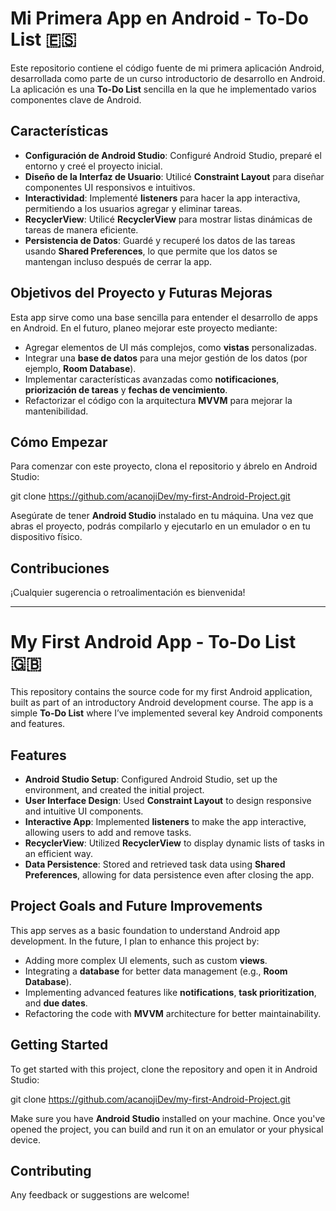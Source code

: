 # Mi Primera App en Android - To-Do List 🇪🇸

Este repositorio contiene el código fuente de mi primera aplicación Android, desarrollada como parte de un curso introductorio de desarrollo en Android. La aplicación es una **To-Do List** sencilla en la que he implementado varios componentes clave de Android.

## Características

- **Configuración de Android Studio**: Configuré Android Studio, preparé el entorno y creé el proyecto inicial.
- **Diseño de la Interfaz de Usuario**: Utilicé **Constraint Layout** para diseñar componentes UI responsivos e intuitivos.
- **Interactividad**: Implementé **listeners** para hacer la app interactiva, permitiendo a los usuarios agregar y eliminar tareas.
- **RecyclerView**: Utilicé **RecyclerView** para mostrar listas dinámicas de tareas de manera eficiente.
- **Persistencia de Datos**: Guardé y recuperé los datos de las tareas usando **Shared Preferences**, lo que permite que los datos se mantengan incluso después de cerrar la app.

## Objetivos del Proyecto y Futuras Mejoras

Esta app sirve como una base sencilla para entender el desarrollo de apps en Android. En el futuro, planeo mejorar este proyecto mediante:

- Agregar elementos de UI más complejos, como **vistas** personalizadas.
- Integrar una **base de datos** para una mejor gestión de los datos (por ejemplo, **Room Database**).
- Implementar características avanzadas como **notificaciones**, **priorización de tareas** y **fechas de vencimiento**.
- Refactorizar el código con la arquitectura **MVVM** para mejorar la mantenibilidad.

## Cómo Empezar

Para comenzar con este proyecto, clona el repositorio y ábrelo en Android Studio:

git clone https://github.com/acanojiDev/my-first-Android-Project.git

Asegúrate de tener **Android Studio** instalado en tu máquina. Una vez que abras el proyecto, podrás compilarlo y ejecutarlo en un emulador o en tu dispositivo físico.

## Contribuciones

¡Cualquier sugerencia o retroalimentación es bienvenida!

---

# My First Android App - To-Do List 🇬🇧

This repository contains the source code for my first Android application, built as part of an introductory Android development course. The app is a simple **To-Do List** where I’ve implemented several key Android components and features.

## Features

- **Android Studio Setup**: Configured Android Studio, set up the environment, and created the initial project.
- **User Interface Design**: Used **Constraint Layout** to design responsive and intuitive UI components.
- **Interactive App**: Implemented **listeners** to make the app interactive, allowing users to add and remove tasks.
- **RecyclerView**: Utilized **RecyclerView** to display dynamic lists of tasks in an efficient way.
- **Data Persistence**: Stored and retrieved task data using **Shared Preferences**, allowing for data persistence even after closing the app.

## Project Goals and Future Improvements

This app serves as a basic foundation to understand Android app development. In the future, I plan to enhance this project by:

- Adding more complex UI elements, such as custom **views**.
- Integrating a **database** for better data management (e.g., **Room Database**).
- Implementing advanced features like **notifications**, **task prioritization**, and **due dates**.
- Refactoring the code with **MVVM** architecture for better maintainability.

## Getting Started

To get started with this project, clone the repository and open it in Android Studio:

git clone https://github.com/acanojiDev/my-first-Android-Project.git

Make sure you have **Android Studio** installed on your machine. Once you've opened the project, you can build and run it on an emulator or your physical device.

## Contributing

Any feedback or suggestions are welcome!
